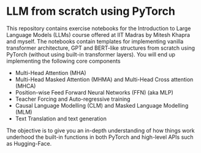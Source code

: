 # LLM from scratch using PyTorch
This repository contains exercise notebooks for the Introduction to Large Language Models (LLMs) course offered at IIT Madras by Mitesh Khapra and myself. The notebooks contain templates for implementing vanilla transformer architecture, GPT and BERT-like structures from scratch using PyTorch (without using built-in transformer layers). You will end up implementing the following core components 
* Multi-Head Attention (MHA)
* Multi-Head Masked Attention (MHMA) and Multi-Head Cross attention (MHCA)
* Position-wise Feed Forward Neural Networks (FFN) (aka MLP)
* Teacher Forcing and Auto-regressive training
* Causal Language Modelling (CLM) and Masked Language Modelling (MLM)
* Text Translation and text generation

The objective is to give you an in-depth understanding of how things work underhood the built-in functions in both PyTorch and high-level APIs such as Hugging-Face. 
